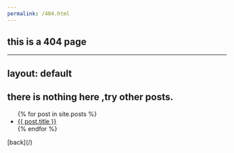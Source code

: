 ```yaml
---  
permalink: /404.html
---  
```

## this is a 404 page  

---
layout: default
---  
## there is nothing here ,try other posts.
<ul>
  {% for post in site.posts %}
    <li>
      <a href="{{ post.url }}">{{ post.title }}</a>
    </li>
  {% endfor %}
</ul>   
[back](/)  
